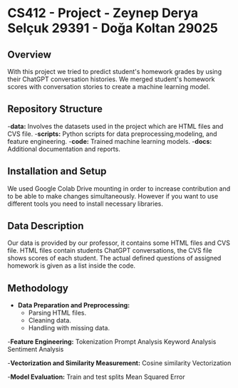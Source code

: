 # CS412 - Project - Zeynep Derya Selçuk 29391 - Doğa Koltan 29025

## Overview
With this project we tried to predict student's homework grades by using their ChatGPT conversation histories. We merged student's homework scores with conversation stories to create a machine learning model.

## Repository Structure
-**data:** Involves the datasets used in the project which are HTML files and CVS file.
-**scripts:** Python scripts for data preprocessing,modeling, and feature engineering.
-**code:** Trained machine learning models.
-**docs:** Additional documentation and reports.

## Installation and Setup
We used Google Colab Drive mounting in order to increase contribution and to be able to make changes simultaneously. However if you want to use different tools you need to install necessary libraries.

## Data Description
Our data is provided by our professor, it contains some HTML files and CVS file. HTML files contain students ChatGPT conversations, the CVS file shows scores of each student. The actual defined questions of assigned homework is given as a list inside the code.

## Methodology
- **Data Preparation and Preprocessing:**
  - Parsing HTML files.
  - Cleaning data.
  - Handling with missing data.

-**Feature Engineering:**
Tokenization
Prompt Analysis
Keyword Analysis
Sentiment Analysis

-**Vectorization and Similarity Measurement:**
Cosine similarity
Vectorization

-**Model Evaluation:**
Train and test splits
Mean Squared Error 


